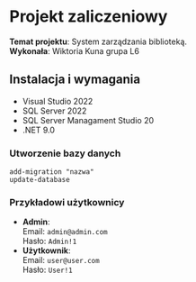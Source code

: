 # Projekt zaliczeniowy  
**Temat projektu**: System zarządzania biblioteką.  
**Wykonała**: Wiktoria Kuna grupa L6

## Instalacja i wymagania ##
- Visual Studio 2022
- SQL Server 2022
- SQL Server Managament Studio 20
- .NET 9.0
### Utworzenie bazy danych ###
`add-migration "nazwa" `\
`update-database`
### Przykładowi użytkownicy ###
- **Admin**:\
  Email: `admin@admin.com`\
  Hasło: `Admin!1`
- **Użytkownik**:\
  Email: `user@user.com`\
  Hasło: `User!1`
